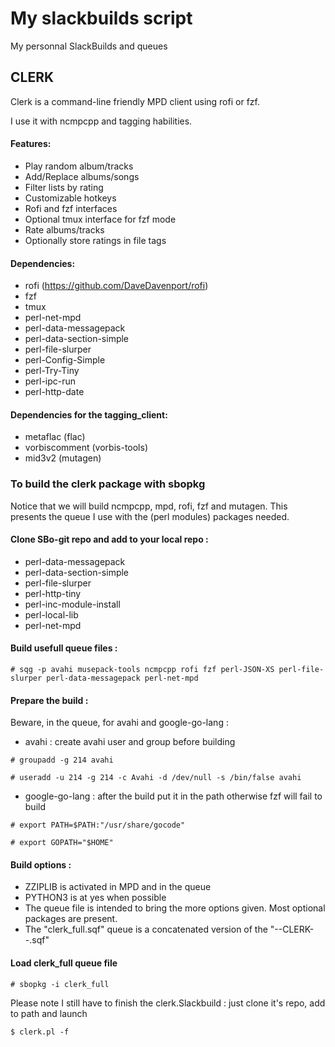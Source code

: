 # My slackbuilds script
My personnal SlackBuilds and queues

## CLERK

Clerk is a command-line friendly MPD client using rofi or fzf.

I use it with ncmpcpp and tagging habilities. 

#### Features:
- Play random album/tracks
- Add/Replace albums/songs
- Filter lists by rating
- Customizable hotkeys
- Rofi and fzf interfaces
- Optional tmux interface for fzf mode
- Rate albums/tracks
- Optionally store ratings in file tags

#### Dependencies:
- rofi (https://github.com/DaveDavenport/rofi)
- fzf
- tmux
- perl-net-mpd
- perl-data-messagepack
- perl-data-section-simple
- perl-file-slurper
- perl-Config-Simple
- perl-Try-Tiny
- perl-ipc-run
- perl-http-date

#### Dependencies for the tagging_client:
- metaflac (flac)
- vorbiscomment (vorbis-tools)
- mid3v2 (mutagen)

### To build the clerk package with sbopkg

Notice that we will build ncmpcpp, mpd, rofi, fzf and mutagen. This presents the queue I use with the (perl modules) packages needed.

#### Clone SBo-git repo and add to your local repo :
- perl-data-messagepack
- perl-data-section-simple
- perl-file-slurper
- perl-http-tiny
- perl-inc-module-install
- perl-local-lib
- perl-net-mpd

#### Build usefull queue files :
`# sqg -p avahi musepack-tools ncmpcpp rofi fzf perl-JSON-XS perl-file-slurper perl-data-messagepack perl-net-mpd`

#### Prepare the build :

Beware, in the queue, for avahi and google-go-lang :
- avahi : create avahi user and group before building

`# groupadd -g 214 avahi`

`# useradd -u 214 -g 214 -c Avahi -d /dev/null -s /bin/false avahi`

- google-go-lang : after the build put it in the path otherwise fzf will fail to build

`# export PATH=$PATH:"/usr/share/gocode"`

`# export GOPATH="$HOME"`

#### Build options :

- ZZIPLIB is activated in MPD and in the queue
- PYTHON3 is at yes when possible
- The queue file is intended to bring the more options given. Most optional packages are present.
- The "clerk_full.sqf" queue is a concatenated version of the "--CLERK--.sqf"

#### Load clerk_full queue file
`# sbopkg -i clerk_full`

Please note I still have to finish the clerk.Slackbuild : just clone it's repo, add to path and launch

`$ clerk.pl -f`

